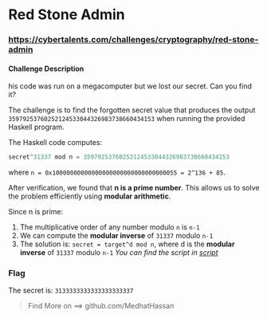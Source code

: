 # Red Stone Admin
### https://cybertalents.com/challenges/cryptography/red-stone-admin
#### Challenge Description
his code was run on a megacomputer but we lost our secret. Can you find it?

The challenge is to find the forgotten secret value that produces the output `35979253760252124533044326983738660434153` when running the provided Haskell program.

The Haskell code computes:

```c
secret^31337 mod n = 35979253760252124533044326983738660434153
```

where `n = 0x10000000000000000000000000000000055 = 2^136 + 85`.

After verification, we found that **n is a prime number**. This allows us to solve the problem efficiently using **modular arithmetic**.

Since n is prime:
1. The multiplicative order of any number modulo `n` is `n-1`
2. We can compute the **modular inverse** of `31337` modulo `n-1`
3. The solution is: `secret = target^d mod n`, where d is the **modular inverse** of `31337` modulo `n-1`
*You can find the script in [script](script.py)*

### Flag
The secret is: `3133333333333333333337`

>Find More on ==> github.com/MedhatHassan